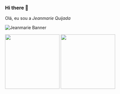 ### Hi there 👋
<section class="About-me">
    <p>Olá, eu sou a <em>Jeanmarie Quijada</em> </br>
</section>

![Jeanmarie Banner](https://user-images.githubusercontent.com/78059059/122630404-b464a300-d099-11eb-8a06-b4dab7991b0a.png)

<img height = "180em" src="https://github-readme-stats.vercel.app/api?username=jeanmarieq&show_icons=true&theme=cobalt"/> <img height = "180em" src="https://github-readme-stats.vercel.app/api/top-langs/?username=jeanmarieq&layout=compact&theme=cobalt"/>

 


<!--
**jeanmarieq/jeanmarieq** is a ✨ _special_ ✨ repository because its `README.md` (this file) appears on your GitHub profile.

Here are some ideas to get you started:

- 🔭 I’m currently working on ...
- 🌱 I’m currently learning ...
- 👯 I’m looking to collaborate on ...
- 🤔 I’m looking for help with ...
- 💬 Ask me about ...
- 📫 How to reach me: ...
- 😄 Pronouns: ...
- ⚡ Fun fact: ...
-->
